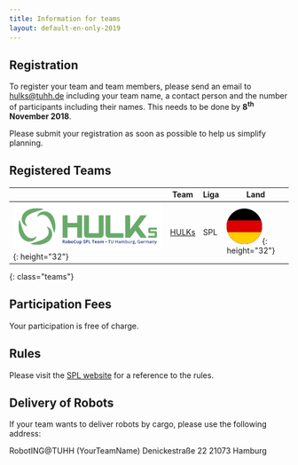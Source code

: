 ```yaml
---
title: Information for teams
layout: default-en-only-2019
---
```


## Registration

To register your team and team members, please send an email to
<a href="mailto:hulks@tuhh.de">hulks@tuhh.de</a> including your team name, a
contact person and the number of participants including their names. This
needs to be done by **8<sup>th</sup> November 2018**.

Please submit your registration as soon as possible to help us simplify planning.

## Registered Teams

|   | Team | Liga | Land |
|---|------|------|------|
| ![](/assets/img/teams/HULKs.svg){: height="32"} | [HULKs](https://hulks.de) | SPL | ![DE](/assets/img/de.svg){: height="32"} |
{: class="teams"}

## Participation Fees

Your participation is free of charge.

## Rules

Please visit the [SPL website](http://spl.robocup.org/downloads/) for a reference to the rules.

## Delivery of Robots

If your team wants to deliver robots by cargo, please use the following address:

RobotING@TUHH (YourTeamName)
Denickestraße 22
21073 Hamburg
